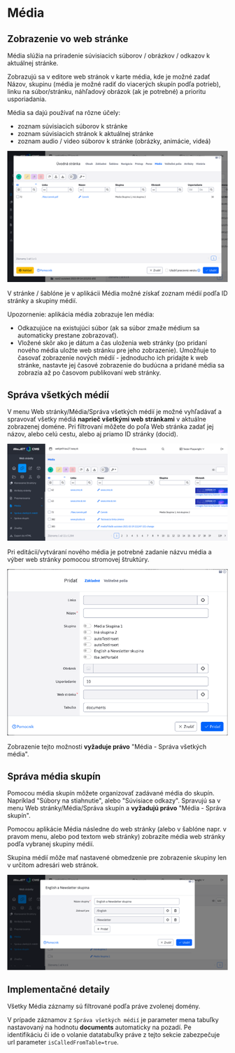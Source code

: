 # Média

## Zobrazenie vo web stránke

Média slúžia na priradenie súvisiacich súborov / obrázkov / odkazov k aktuálnej stránke.

Zobrazujú sa v editore web stránok v karte média, kde je možné zadať Názov, skupinu (média je možné radiť do viacerých skupín podľa potrieb), linku na súbor/stránku, náhľadový obrázok (ak je potrebné) a prioritu usporiadania.

Média sa dajú používať na rôzne účely:

- zoznam súvisiacich súborov k stránke
- zoznam súvisiacich stránok k aktuálnej stránke
- zoznam audio / video súborov k stránke (obrázky, animácie, videá)

![](media.png)

V stránke / šablóne je v aplikácii Média možné získať zoznam médií podľa ID stránky a skupiny médií.

Upozornenie: aplikácia média zobrazuje len média:

- Odkazujúce na existujúci súbor (ak sa súbor zmaže médium sa automaticky prestane zobrazovať).
- Vložené skôr ako je dátum a čas uloženia web stránky (po pridaní nového média uložte web stránku pre jeho zobrazenie). Umožňuje to časovať zobrazenie nových médií - jednoducho ich pridajte k web stránke, nastavte jej časové zobrazenie do budúcna a pridané média sa zobrazia až po časovom publikovaní web stránky.

## Správa všetkých médií

V menu Web stránky/Média/Správa všetkých médií je možné vyhľadávať a spravovať všetky médiá **naprieč všetkými web stránkami** v aktuálne zobrazenej doméne. Pri filtrovaní môžete do poľa Web stránka zadať jej názov, alebo celú cestu, alebo aj priamo ID stránky (docid).

![](media-all.png)

Pri editácii/vytváraní nového média je potrebné zadanie názvu média a výber web stránky pomocou stromovej štruktúry.

![](media-all-editor.png)

Zobrazenie tejto možnosti **vyžaduje právo** "Média - Správa všetkých média".

## Správa média skupín

Pomocou média skupín môžete organizovať zadávané média do skupín. Napríklad "Súbory na stiahnutie", alebo "Súvisiace odkazy". Spravujú sa v menu Web stránky/Média/Správa skupín a **vyžadujú právo** "Média - Správa skupín".

Pomocou aplikácie Média následne do web stránky (alebo v šablóne napr. v pravom menu, alebo pod textom web stránky) zobrazíte média web stránky podľa vybranej skupiny médií.

Skupina médií môže mať nastavené obmedzenie pre zobrazenie skupiny len v určitom adresári web stránok.

![](media-groups.png)

## Implementačné detaily

Všetky Média záznamy sú filtrované podľa práve zvolenej domény.

V prípade záznamov z ```Správa všetkých médií``` je parameter mena tabuľky nastavovaný na hodnotu **documents** automaticky na pozadí. Pe identifikáciu či ide o volanie datatabuľky práve z tejto sekcie zabezpečuje url parameter ```isCalledFromTable=true```.